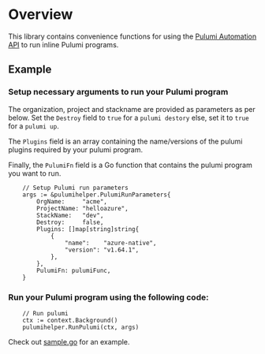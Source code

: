 # Overview

This library contains convenience functions for using the [Pulumi Automation API](https://www.pulumi.com/docs/guides/automation-api/) to run inline Pulumi programs.

## Example

### Setup necessary arguments to run your Pulumi program

The organization, project and stackname are provided as parameters as per below. Set the `Destroy` field to `true` for a `pulumi destory` else, set it to `true` for a `pulumi up`.

The `Plugins` field is an array containing the name/versions of the pulumi plugins required by your pulumi program.

Finally, the `PulumiFn` field is a Go function that contains the pulumi program you want to run.

```
	// Setup Pulumi run parameters
	args := &pulumihelper.PulumiRunParameters{
		OrgName:     "acme",
		ProjectName: "helloazure",
		StackName:   "dev",
		Destroy:     false,
		Plugins: []map[string]string{
			{
				"name":    "azure-native",
				"version": "v1.64.1",
			},
		},
		PulumiFn: pulumiFunc,
	}
```

### Run your Pulumi program using the following code:


```
	// Run pulumi
	ctx := context.Background()
	pulumihelper.RunPulumi(ctx, args)
```

Check out [sample.go](./sample.go) for an example.